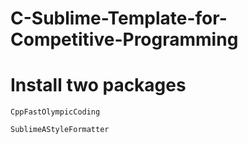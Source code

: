 # C-Sublime-Template-for-Competitive-Programming

# Install two packages

```
CppFastOlympicCoding
```

```
SublimeAStyleFormatter
```
